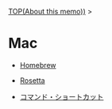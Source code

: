 [TOP(About this memo))](../README.md) > 


# Mac

* [Homebrew](./mac_homebrew.md)

* [Rosetta](./mac_rosetta.md)

* [コマンド・ショートカット](./mac_command_shortcut.md)

